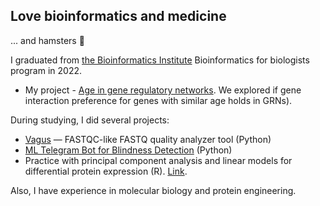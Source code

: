 ## Love bioinformatics and medicine
... and hamsters 🐹

I graduated from [the Bioinformatics Institute](https://bioinf.me/en) Bioinformatics for biologists program in 2022.  
- My project - [Age in gene regulatory networks](https://github.com/Freddsle/age_patterns). 
We explored if gene interaction preference for genes with similar age holds in GRNs).

During studying, I did several projects:
- [Vagus](https://github.com/Freddsle/Vagus) — FASTQC-like FASTQ quality analyzer tool (Python)
- [ML Telegram Bot for Blindness Detection](https://github.com/Freddsle/ML_Blindness_Detection) (Python)
- Practice with principal component analysis and linear models for differential protein expression (R). [Link](https://github.com/Freddsle/BI_Stat_2021/tree/main/mouse_project).

Also, I have experience in molecular biology and protein engineering.
